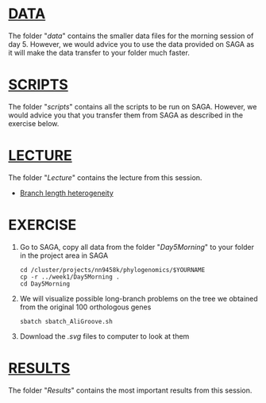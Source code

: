 # [DATA](data)
The folder "_data_" contains the smaller data files for the morning session of day 5. However, we would advice you to use the data provided on SAGA as it will make the data transfer to your folder much faster.

# [SCRIPTS](scripts)
The folder "_scripts_" contains all the scripts to be run on SAGA. However, we would advice you that you transfer them from SAGA as described in the exercise below.

# [LECTURE](Lecture)
The folder "_Lecture_" contains the lecture from this session.
* [Branch length heterogeneity](https://github.com/ForBioPhylogenomics/tutorials/blob/main/week1_day5_morning/Lecture/Day5_01_BranchLengthHeterogeneity.pdf)

# EXERCISE
1. Go to SAGA, copy all data from the folder "_Day5Morning_" to your folder in the project area in SAGA
	
	```
	cd /cluster/projects/nn9458k/phylogenomics/$YOURNAME
	cp -r ../week1/Day5Morning .
	cd Day5Morning
	```
	
2. We will visualize possible long-branch problems on the tree we obtained from the original 100 orthologous genes
	
	```
	sbatch sbatch_AliGroove.sh
	```
	
3. Download the _.svg_ files to computer to look at them

# [RESULTS](Results)
The folder "_Results_" contains the most important results from this session.

